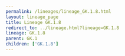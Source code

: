 ```yaml
---
permalink: /lineages/lineage_GK.1.8.html
layout: lineage_page
title: Lineage GK.1.8
redirect_to: ../lineage.html?lineage=GK.1.8
lineage: GK.1.8
parent: GK.1
children: ['GK.1.8']
---
```

